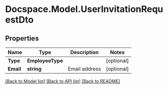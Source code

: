 # Docspace.Model.UserInvitationRequestDto

## Properties

Name | Type | Description | Notes
------------ | ------------- | ------------- | -------------
**Type** | **EmployeeType** |  | [optional] 
**Email** | **string** | Email address | [optional] 

[[Back to Model list]](../README.md#documentation-for-models) [[Back to API list]](../README.md#documentation-for-api-endpoints) [[Back to README]](../README.md)


